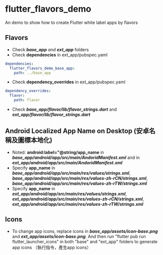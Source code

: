 # flutter_flavors_demo
An demo to show how to create Flutter white label apps by flavors

## Flavors
* Check ***base_app** and **ext_app*** folders
* Check **dependencies** in ext_app/pubspec.yaml
``` yaml
dependencies:
  flutter_flavors_demo_base_app:
    path: ../base_app
```
* Check **dependency_overrides** in ext_app/pubspec.yaml
``` yaml
dependency_overrides:
  flavor:
    path: flavor
```
* Check ***base_app/flavor/lib/flavor_strings.dart*** and ***ext_app/flavor/lib/flavor_strings.dart***


## Android Localized App Name on Desktop (安卓名稱及圖標本地化)
* Noted: **android:label="@string/app_name** in ***base_app/android/app/src/main/AndoridManifest.xml*** and in ***ext_app/android/app/src/main/AndoridManifest.xml***
* Specify **app_name** in ***base_app/android/app/src/main/res/values/strings.xml***, ***base_app/android/app/src/main/res/values-zh-rCN/strings.xml***, ***base_app/android/app/src/main/res/values-zh-rTW/strings.xml***
* Specify **app_name** in ***ext_app/android/app/src/main/res/values/strings.xml***, ***ext_app/android/app/src/main/res/values-zh-rCN/strings.xml***, ***ext_app/android/app/src/main/res/values-zh-rTW/strings.xml***


## Icons
* To change app icons, replace icons in ***base_app/assets/icon-base.png*** and ***ext_app/assets/icon-base.png***. And then run "flutter pub run flutter_launcher_icons" in both "base" and "ext_app" folders to generate app icons （執行指令，產生app icons）